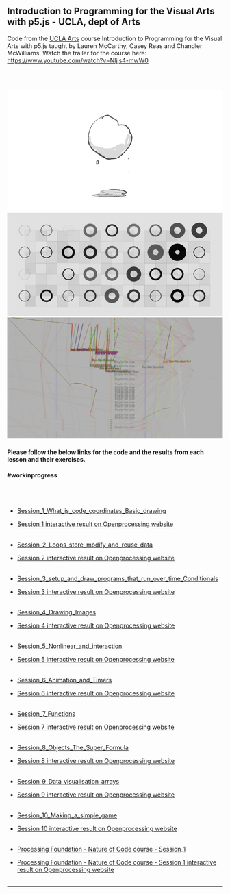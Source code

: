 
## Introduction to Programming for the Visual Arts with p5.js - UCLA, dept of Arts

Code from the [UCLA Arts](https://www.kadenze.com/courses/introduction-to-programming-for-the-visual-arts-with-p5-js/info) course Introduction to Programming for the Visual Arts with p5.js taught by Lauren McCarthy, Casey Reas and Chandler McWilliams. Watch the trailer for the course here: https://www.youtube.com/watch?v=Nljjs4-mwW0

<br><br>

<img src=./1.gif>
<img src=./walker.png>
<img src=./run_like_the_wind.png>



#### Please follow the below links for the code and the results from each lesson and their exercises.

#### #workinprogress
<br><br>


- [Session_1_What_is_code_coordinates_Basic_drawing](https://github.com/dtolonen/ucla_introduction_to_programming_for_the_visual_arts_with_p5js/tree/main/Session_1_What_is_code_coordinates_Basic_drawing)
- [Session 1 interactive result on Openprocessing website](https://openprocessing.org/sketch/1574777)
<br><br>

  
- [Session_2_Loops_store_modify_and_reuse_data ](https://github.com/dtolonen/ucla_introduction_to_programming_for_the_visual_arts_with_p5js/tree/main/Session_2_Loops_store_modify_and_reuse_data)
- [Session 2 interactive result on Openprocessing website](https://openprocessing.org/sketch/1574780)
<br><br>


- [Session_3_setup_and_draw_programs_that_run_over_time_Conditionals](https://github.com/dtolonen/ucla_introduction_to_programming_for_the_visual_arts_with_p5js/tree/main/Session_3_setup_and_draw_programs_that_run_over_time_Conditionals)
- [Session 3 interactive result on Openprocessing website](https://openprocessing.org/sketch/1560556)
<br><br>


- [Session_4_Drawing_Images](https://github.com/dtolonen/ucla_introduction_to_programming_for_the_visual_arts_with_p5js/tree/main/Session_4_Drawing_Images)
- [Session 4 interactive result on Openprocessing website](https://openprocessing.org/sketch/1560750)
<br><br>


- [Session_5_Nonlinear_and_interaction ](https://github.com/dtolonen/ucla_introduction_to_programming_for_the_visual_arts_with_p5js/tree/main/Session_5_Nonlinear_and_interaction)
- [Session 5 interactive result on Openprocessing website](https://openprocessing.org/sketch/1563015)
<br><br>


- [Session_6_Animation_and_Timers](https://github.com/dtolonen/ucla_introduction_to_programming_for_the_visual_arts_with_p5js/tree/main/Session_6_Animation_and_Timers)
- [Session 6 interactive result on Openprocessing website](https://openprocessing.org/sketch/1566376)
<br><br>


- [Session_7_Functions](https://github.com/dtolonen/ucla_introduction_to_programming_for_the_visual_arts_with_p5js/tree/main/Session_7_Functions)
- [Session 7 interactive result on Openprocessing website](https://openprocessing.org/sketch/1567211)
<br><br>


- [Session_8_Objects_The_Super_Formula](https://github.com/dtolonen/ucla_introduction_to_programming_for_the_visual_arts_with_p5js/tree/main/Session_8_Objects_The_Super_Formula)
- [Session 8 interactive result on Openprocessing website](https://openprocessing.org/sketch/1568081)
<br><br>


- [Session_9_Data_visualisation_arrays](https://github.com/dtolonen/ucla_introduction_to_programming_for_the_visual_arts_with_p5js/tree/main/Session_9_Data_visualisation_arrays)
- [Session 9 interactive result on Openprocessing website](https://openprocessing.org/sketch/1574726)
<br><br>


- [Session_10_Making_a_simple_game](https://github.com/dtolonen/ucla_introduction_to_programming_for_the_visual_arts_with_p5js/tree/main/Session_10_Making_a_simple_game)
- [Session 10 interactive result on Openprocessing website](https://openprocessing.org/sketch/1577242)
<br><br>


- [Processing Foundation - Nature of Code course - Session_1](https://github.com/dtolonen/ucla_introduction_to_programming_for_the_visual_arts_with_p5js/tree/main/nature_of_code_session_1)
- [Processing Foundation - Nature of Code course - Session 1 interactive result on Openprocessing website](https://openprocessing.org/sketch/1574784)
<br><br>


<hr/>




